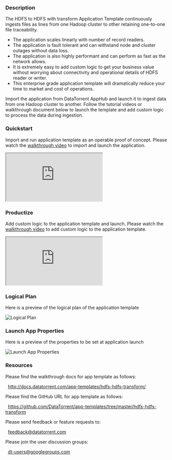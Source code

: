 ### Description
The HDFS to HDFS with transform Application Template continuously ingests files as lines from one Hadoop cluster to other retaining one-to-one file traceability.
- The application scales linearly with number of record readers.
- The application is fault tolerant and can withstand node and cluster outages without data loss.
- The application is also highly performant and can perform as fast as the network allows.
- It is extremely easy to add custom logic to get your business value without worrying about connectivity and operational details of HDFS reader or writer.
- This enterprise grade application template will dramatically reduce your time to market and cost of operations.

Import the application from DataTorrent AppHub and launch it to ingest data from one Hadoop cluster to another.  Follow the tutorial videos or walkthrough document below to launch the template and add custom logic to process the data during ingestion.

### Quickstart
Import and run application template as an operable proof of concept. Please watch the [walkthrough video](https://www.youtube.com/watch?v=z20xzkQeJho) to import and launch the application.

<iframe src="https://www.youtube.com/embed/z20xzkQeJho?enablejsapi=1" allowfullscreen="allowfullscreen" class="video" id="basicVideo" ga-track="basicVideo"></iframe>

### Productize
Add custom logic to the application template and launch. Please watch the [walkthrough video](https://www.youtube.com/watch?v=SqG9janTCX0) to add custom logic to the application template.

<iframe src="https://www.youtube.com/embed/SqG9janTCX0?enablejsapi=1" allowfullscreen="allowfullscreen" class="video" id="advancedVideo" ga-track="advancedVideo"></iframe>

### Logical Plan

Here is a preview of the logical plan of the application template

![Logical Plan](https://drive.google.com/file/d/0B8jtLW_fxIAPWVV6VnZRVnVUMTQ/preview)

### Launch App Properties

Here is a preview of the properties to be set at application launch

![Launch App Properties](https://drive.google.com/file/d/0B8jtLW_fxIAPWlhSeHVUZTBtcVU/preview)

### Resources

Please find the walkthrough docs for app template as follows:

&nbsp; <a href="http://docs.datatorrent.com/app-templates/hdfs-hdfs-transform/"  class="docs" id="docs" ga-track="docs" target="_blank">http://docs.datatorrent.com/app-templates/hdfs-hdfs-transform/</a>

Please find the GitHub URL for app template as follows:

&nbsp; <a href="https://github.com/DataTorrent/app-templates/tree/master/hdfs-hdfs-transform/"  class="github" id="github" ga-track="github" target="_blank">https://github.com/DataTorrent/app-templates/tree/master/hdfs-hdfs-transform</a>

Please send feedback or feature requests to:

&nbsp; <a href="mailto:feedback@datatorrent.com"  class="feedback" id="feedback" ga-track="feedback">feedback@datatorrent.com</a>

Please join the user discussion groups:

&nbsp; <a href="mailto:dt-users@googlegroups.com"  class="maillist" id="maillist" ga-track="maillist">dt-users@googlegroups.com</a>
